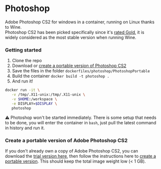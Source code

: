# Photoshop
Adobe Photoshop CS2 for windows in a container, running on Linux thanks to Wine.  
Photoshop CS2 has been picked specifically since it's [rated Gold](https://appdb.winehq.org/objectManager.php?sClass=version&iId=2631), it is widely considered as the most stable version when running Wine.

### Getting started

1. Clone the repo
2. Download or [create a portable version of Photoshop CS2](#create-a-portable-version-of-adobe-photoshop-cs2)
3. Save the files in the folder `dockerfiles/photoshop/PhotoshopPortable`
4. Build the container `docker build -t photoshop .`
5. And run it!
```bash
docker run -it \
   -v /tmp/.X11-unix:/tmp/.X11-unix \
   -v $HOME:/workspace \
   -e DISPLAY=$DISPLAY \
   photoshop
```

:warning: Photoshop won't be started immediately. There is some setup that needs to be done, you will enter the container in `bash`, just pull the latest command in history and run it.

<a name="create-portable"></a>
### Create a portable version of Adobe Photoshop CS2

If you don't already own a copy of Adobe Photoshop CS2, you can download the [trial version here](http://download.adobe.com/pub/adobe/photoshop/win/cs2/Photoshop_CS2.exe), then follow the instructions here to [create a portable version](http://portableapps.com/node/1426). This should keep the total image weight low (< 1 GB).
